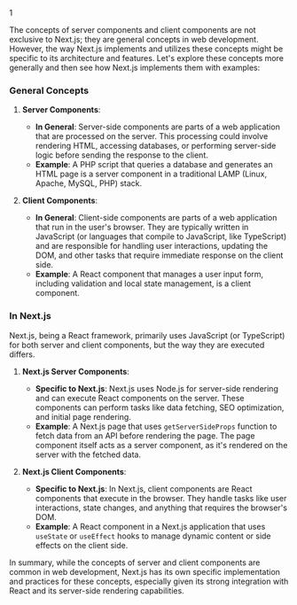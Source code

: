 1



The concepts of server components and client components are not exclusive to Next.js; they are general concepts in web development. However, the way Next.js implements and utilizes these concepts might be specific to its architecture and features. Let's explore these concepts more generally and then see how Next.js implements them with examples:

### General Concepts

1. **Server Components**:
   - **In General**: Server-side components are parts of a web application that are processed on the server. This processing could involve rendering HTML, accessing databases, or performing server-side logic before sending the response to the client.
   - **Example**: A PHP script that queries a database and generates an HTML page is a server component in a traditional LAMP (Linux, Apache, MySQL, PHP) stack.

2. **Client Components**:
   - **In General**: Client-side components are parts of a web application that run in the user's browser. They are typically written in JavaScript (or languages that compile to JavaScript, like TypeScript) and are responsible for handling user interactions, updating the DOM, and other tasks that require immediate response on the client side.
   - **Example**: A React component that manages a user input form, including validation and local state management, is a client component.

### In Next.js

Next.js, being a React framework, primarily uses JavaScript (or TypeScript) for both server and client components, but the way they are executed differs.

1. **Next.js Server Components**:
   - **Specific to Next.js**: Next.js uses Node.js for server-side rendering and can execute React components on the server. These components can perform tasks like data fetching, SEO optimization, and initial page rendering.
   - **Example**: A Next.js page that uses `getServerSideProps` function to fetch data from an API before rendering the page. The page component itself acts as a server component, as it's rendered on the server with the fetched data.

2. **Next.js Client Components**:
   - **Specific to Next.js**: In Next.js, client components are React components that execute in the browser. They handle tasks like user interactions, state changes, and anything that requires the browser's DOM.
   - **Example**: A React component in a Next.js application that uses `useState` or `useEffect` hooks to manage dynamic content or side effects on the client side.

In summary, while the concepts of server and client components are common in web development, Next.js has its own specific implementation and practices for these concepts, especially given its strong integration with React and its server-side rendering capabilities.
